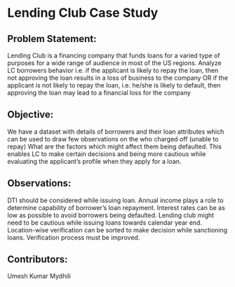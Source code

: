 # Lending Club Case Study

## Problem Statement:
Lending Club is a financing company that funds loans for a varied type of purposes for a
wide range of audience in most of the US regions.
Analyze LC borrowers behavior i.e. if the applicant is likely to repay the loan,
then not approving the loan results in a loss of business to the company OR if the
applicant is not likely to repay the loan, i.e. he/she is likely to default, then
approving the loan may lead to a financial loss for the company

## Objective:
We have a dataset with details of borrowers and their loan attributes which can be used to
draw few observations on the who charged off (unable to repay)
What are the factors which might affect them being defaulted.
This enables LC to make certain decisions and being more cautious while evaluating the
applicant’s profile when they apply for a loan.

## Observations:
DTI should be considered while issuing loan.
Annual income plays a role to determine capability of borrower’s loan repayment.
Interest rates can be as low as possible to avoid borrowers being defaulted.
Lending club might need to be cautious while issuing loans towards calendar year end.
Location-wise verification can be sorted to make decision while sanctioning loans.
Verification process must be improved.

## Contributors:
Umesh Kumar
Mydhili
